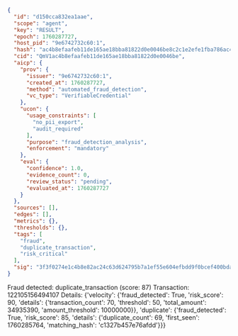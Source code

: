 ```json
{
  "id": "d150cca832ea1aae",
  "scope": "agent",
  "key": "RESULT",
  "epoch": 1760287727,
  "host_pid": "9e6742732c60:1",
  "hash": "ac4b8efaafeb11de165ae18bba81822d0e0046be8c2c1e2efe1fba786ac4ba12",
  "cid": "QmV1ac4b8efaafeb11de165ae18bba81822d0e0046be",
  "aicp": {
    "prov": {
      "issuer": "9e6742732c60:1",
      "created_at": 1760287727,
      "method": "automated_fraud_detection",
      "vc_type": "VerifiableCredential"
    },
    "ucon": {
      "usage_constraints": [
        "no_pii_export",
        "audit_required"
      ],
      "purpose": "fraud_detection_analysis",
      "enforcement": "mandatory"
    },
    "eval": {
      "confidence": 1.0,
      "evidence_count": 0,
      "review_status": "pending",
      "evaluated_at": 1760287727
    }
  },
  "sources": [],
  "edges": [],
  "metrics": {},
  "thresholds": {},
  "tags": [
    "fraud",
    "duplicate_transaction",
    "risk_critical"
  ],
  "sig": "3f3f0274e1c4b8e82ac24c63d624795b7a1ef55e604efbdd9f0bcef400bda4eb"
}
```

Fraud detected: duplicate_transaction (score: 87)
Transaction: 122105156494107
Details: {'velocity': {'fraud_detected': True, 'risk_score': 90, 'details': {'transaction_count': 70, 'threshold': 50, 'total_amount': 34935390, 'amount_threshold': 10000000}}, 'duplicate': {'fraud_detected': True, 'risk_score': 85, 'details': {'duplicate_count': 69, 'first_seen': 1760285764, 'matching_hash': 'c1327b457e76afdd'}}}